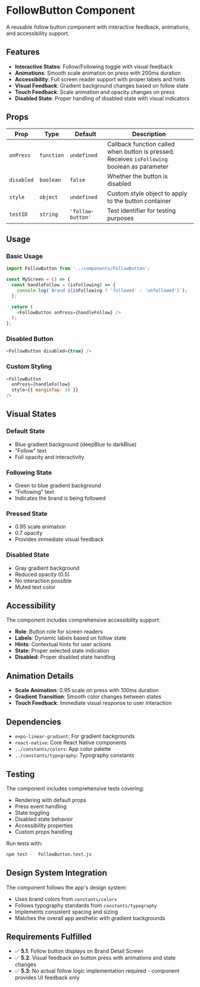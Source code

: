 # FollowButton Component

A reusable follow button component with interactive feedback, animations, and accessibility support.

## Features

- **Interactive States**: Follow/Following toggle with visual feedback
- **Animations**: Smooth scale animation on press with 200ms duration
- **Accessibility**: Full screen reader support with proper labels and hints
- **Visual Feedback**: Gradient background changes based on follow state
- **Touch Feedback**: Scale animation and opacity changes on press
- **Disabled State**: Proper handling of disabled state with visual indicators

## Props

| Prop | Type | Default | Description |
|------|------|---------|-------------|
| `onPress` | `function` | `undefined` | Callback function called when button is pressed. Receives `isFollowing` boolean as parameter |
| `disabled` | `boolean` | `false` | Whether the button is disabled |
| `style` | `object` | `undefined` | Custom style object to apply to the button container |
| `testID` | `string` | `'follow-button'` | Test identifier for testing purposes |

## Usage

### Basic Usage

```javascript
import FollowButton from '../components/FollowButton';

const MyScreen = () => {
  const handleFollow = (isFollowing) => {
    console.log(`Brand ${isFollowing ? 'followed' : 'unfollowed'}`);
  };

  return (
    <FollowButton onPress={handleFollow} />
  );
};
```

### Disabled Button

```javascript
<FollowButton disabled={true} />
```

### Custom Styling

```javascript
<FollowButton 
  onPress={handleFollow}
  style={{ marginTop: 20 }}
/>
```

## Visual States

### Default State
- Blue gradient background (deepBlue to darkBlue)
- "Follow" text
- Full opacity and interactivity

### Following State
- Green to blue gradient background
- "Following" text
- Indicates the brand is being followed

### Pressed State
- 0.95 scale animation
- 0.7 opacity
- Provides immediate visual feedback

### Disabled State
- Gray gradient background
- Reduced opacity (0.5)
- No interaction possible
- Muted text color

## Accessibility

The component includes comprehensive accessibility support:

- **Role**: Button role for screen readers
- **Labels**: Dynamic labels based on follow state
- **Hints**: Contextual hints for user actions
- **State**: Proper selected state indication
- **Disabled**: Proper disabled state handling

## Animation Details

- **Scale Animation**: 0.95 scale on press with 100ms duration
- **Gradient Transition**: Smooth color changes between states
- **Touch Feedback**: Immediate visual response to user interaction

## Dependencies

- `expo-linear-gradient`: For gradient backgrounds
- `react-native`: Core React Native components
- `../constants/colors`: App color palette
- `../constants/typography`: Typography constants

## Testing

The component includes comprehensive tests covering:
- Rendering with default props
- Press event handling
- State toggling
- Disabled state behavior
- Accessibility properties
- Custom props handling

Run tests with:
```bash
npm test -- FollowButton.test.js
```

## Design System Integration

The component follows the app's design system:
- Uses brand colors from `constants/colors`
- Follows typography standards from `constants/typography`
- Implements consistent spacing and sizing
- Matches the overall app aesthetic with gradient backgrounds

## Requirements Fulfilled

- ✅ **5.1**: Follow button displays on Brand Detail Screen
- ✅ **5.2**: Visual feedback on button press with animations and state changes
- ✅ **5.3**: No actual follow logic implementation required - component provides UI feedback only